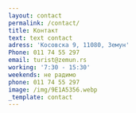 ```yaml
---
layout: contact
permalink: /contact/
title: Контакт
text: text contact
adress: 'Косовска 9, 11080, Земун'
Phone: 011 74 55 297
email: turist@zemun.rs
working: '7:30 - 15:30'
weekends: не радимо
phone: 011 74 55 297
image: /img/9E1A5356.webp
_template: contact
---
```







